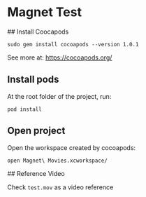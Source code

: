# Magnet Test

## Install Coocapods

`sudo gem install cocoapods --version 1.0.1`

See more at: https://cocoapods.org/

## Install pods

At the root folder of the project, run:

`pod install`

## Open project

Open the workspace created by cocoapods:

`open Magnet\ Movies.xcworkspace/`

## Reference Video

Check `test.mov` as a video reference
